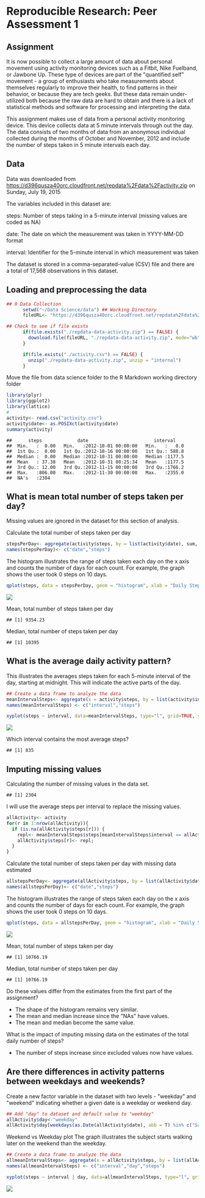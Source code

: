 # Reproducible Research: Peer Assessment 1
## Assignment
It is now possible to collect a large amount of data about personal movement using activity monitoring devices such as a Fitbit, Nike Fuelband, or Jawbone Up. These type of devices are part of the "quantified self" movement - a group of enthusiasts who take measurements about themselves regularly to improve their health, to find patterns in their behavior, or because they are tech geeks. But these data remain under-utilized both because the raw data are hard to obtain and there is a lack of statistical methods and software for processing and interpreting the data.

This assignment makes use of data from a personal activity monitoring device. This device collects data at 5 minute intervals through out the day. The data consists of two months of data from an anonymous individual collected during the months of October and November, 2012 and include the number of steps taken in 5 minute intervals each day.

## Data

Data was downloaded from https://d396qusza40orc.cloudfront.net/repdata%2Fdata%2Factivity.zip on Sunday, July 19, 2015

The variables included in this dataset are:

steps: Number of steps taking in a 5-minute interval (missing values are coded as NA)

date: The date on which the measurement was taken in YYYY-MM-DD format

interval: Identifier for the 5-minute interval in which measurement was taken

The dataset is stored in a comma-separated-value (CSV) file and there are a total of 17,568 observations in this dataset.

## Loading and preprocessing the data


```r
## 0 Data Collection
      setwd("~/Data Science/data") ## Working Directory
      fileURL<- "https://d396qusza40orc.cloudfront.net/repdata%2Fdata%2Factivity.zip"

## Check to see if file exists
      if(file.exists("./repdata-data-activity.zip") == FALSE) { 
        download.file(fileURL, "./repdata-data-activity.zip", mode="wb")
      }

      if(file.exists("./activity.csv") == FALSE) {
        unzip("./repdata-data-activity.zip", unzip = "internal")
      }
```
Move the file from data science folder to the R Markdown working directory folder

```r
library(plyr)
library(ggplot2)
library(lattice)
#
activity<- read.csv("activity.csv")
activity$date<- as.POSIXct(activity$date)
summary(activity)
```

```
##      steps             date                        interval     
##  Min.   :  0.00   Min.   :2012-10-01 00:00:00   Min.   :   0.0  
##  1st Qu.:  0.00   1st Qu.:2012-10-16 00:00:00   1st Qu.: 588.8  
##  Median :  0.00   Median :2012-10-31 00:00:00   Median :1177.5  
##  Mean   : 37.38   Mean   :2012-10-31 00:25:34   Mean   :1177.5  
##  3rd Qu.: 12.00   3rd Qu.:2012-11-15 00:00:00   3rd Qu.:1766.2  
##  Max.   :806.00   Max.   :2012-11-30 00:00:00   Max.   :2355.0  
##  NA's   :2304
```

## What is mean total number of steps taken per day?

Missing values are ignored in the dataset for this section of analysis.

Calculate the total number of steps taken per day

```r
stepsPerDay<- aggregate(activity$steps, by = list(activity$date), sum, na.rm = TRUE)
names(stepsPerDay)<- c("date","steps")
```




The histogram illustrates the range of steps taken each day on the x axis and counts the number of days for each count.  For example, the graph shows the user took 0 steps on 10 days.

```r
qplot(steps, data = stepsPerDay, geom = "histogram", xlab = "Daily Steps", ylab = "# of Days", binwidth = 300)
```

![](PA1_template_files/figure-html/unnamed-chunk-4-1.png) 

Mean, total number of steps taken per day

```
## [1] 9354.23
```

Median, total number of steps taken per day

```
## [1] 10395
```

## What is the average daily activity pattern?

This illustrates the averages steps taken for each 5-minute interval of the day, starting at midnight.  This will indicate the active parts of the day.


```r
## Create a data frame to analyze the data
meanIntervalSteps<- aggregate(x = activity$steps, by = list(activity$interval), FUN = mean, na.rm = TRUE)
names(meanIntervalSteps) <- c("interval","steps")

xyplot(steps ~ interval, data=meanIntervalSteps, type="l", grid=TRUE, ylab="Avg Number of steps", xlab="5-min. intervals from midnight", main="Average number of steps by 5-minutes intervals")
```

![](PA1_template_files/figure-html/unnamed-chunk-7-1.png) 

Which interval contains the most average steps?

```
## [1] 835
```


## Imputing missing values
Calculating the number of missing values in the data set.


```
## [1] 2304
```


I will use the average steps per interval to replace the missing values.


```r
allActivity<- activity
for(r in 1:nrow(allActivity)){
  if (is.na(allActivity$steps[r])) {
    repl<- meanIntervalSteps$steps[meanIntervalSteps$interval == allActivity$interval[r]];
    allActivity$steps[r]<- repl;
  }
}
```


Calculate the total number of steps taken per day with missing data estimated

```r
allstepsPerDay<- aggregate(allActivity$steps, by = list(allActivity$date), sum, na.rm = TRUE)
names(allstepsPerDay)<- c("date","steps")
```


The histogram illustrates the range of steps taken each day on the x axis and counts the number of days for each count.  For example, the graph shows the user took 0 steps on 10 days.

```r
qplot(steps, data = allstepsPerDay, geom = "histogram", xlab = "Daily Steps", main = "Total steps per day (missing estimated)", ylab = "# of Days", binwidth = 300)
```

![](PA1_template_files/figure-html/unnamed-chunk-12-1.png) 

Mean, total number of steps taken per day

```
## [1] 10766.19
```

Median, total number of steps taken per day

```
## [1] 10766.19
```

Do these values differ from the estimates from the first part of the assignment?

- The shape of the histogram remains very similar.
- The mean and median increase since the "NAs" have values.
- The mean and median become the same value.

What is the impact of imputing missing data on the estimates of the total daily number of steps?

- The number of steps increase since excluded values now have values.


## Are there differences in activity patterns between weekdays and weekends?

Create a new factor variable in the dataset with two levels - "weekday" and "weekend" indicating whether a given date is a weekday or weekend day.


```r
## Add "day" to dataset and default value to "weekday"
allActivity$day<-"weekday"
allActivity$day[weekdays(as.Date(allActivity$date), abb = T) %in% c("Sat","Sun")] <- "weekend"
```


Weekend vs Weekday plot
The graph illustrates the subject starts walking later on the weekend than the weekday.



```r
## Create a data frame to analyze the data
allmeanIntervalSteps<- aggregate(x = allActivity$steps, by = list(allActivity$interval, allActivity$day), FUN = mean, na.rm = TRUE)
names(allmeanIntervalSteps) <- c("interval","day","steps")

xyplot(steps ~ interval | day, data=allmeanIntervalSteps, type="l", grid=TRUE, layout=c(1,2), ylab="Avg Number of steps", xlab="5-min. intervals from midnight", main="Average number of steps by 5-minutes intervals - Weekdays vs Weekends")
```

![](PA1_template_files/figure-html/unnamed-chunk-16-1.png) 
